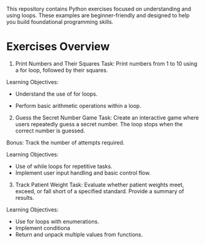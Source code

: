 This repository contains Python exercises focused on understanding and using loops. These examples are beginner-friendly and designed to help you build foundational programming skills.

# Exercises Overview

1. Print Numbers and Their Squares
Task: Print numbers from 1 to 10 using a for loop, followed by their squares.

Learning Objectives:
- Understand the use of for loops.

- Perform basic arithmetic operations within a loop.

2. Guess the Secret Number Game
Task: Create an interactive game where users repeatedly guess a secret number. The loop stops when the correct number is guessed.

Bonus: Track the number of attempts required.

Learning Objectives:
- Use of while loops for repetitive tasks.
- Implement user input handling and basic control flow.

3. Track Patient Weight
Task: Evaluate whether patient weights meet, exceed, or fall short of a specified standard. Provide a summary of results.

Learning Objectives:
- Use for loops with enumerations.
- Implement conditiona
- Return and unpack multiple values from functions.